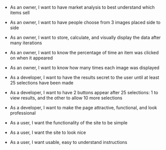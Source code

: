 * As an owner, I want to have market analysis to best understand which items sell
* As an owner, I want to have people choose from 3 images placed side to side
* As an owner, I want to store, calculate, and visually display the data after many iterations
* As an owner, I want to know the percentage of time an item was clicked on when it appeared
* As an owner, I want to know how many times each image was displayed

* As a developer, I want to have the results secret to the user until at least 25 selections have been made
* As a developer, I want to have 2 buttons appear after 25 selections: 1 to view results, and the other to allow 10 more selections
* As a developer, I want to make the page attractive, functional, and look professional

* As a user, I want the functionality of the site to be simple
* As a user, I want the site to look nice
* As a user, I want usable, easy to understand instructions
